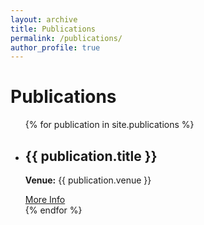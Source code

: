 ```yaml
---
layout: archive
title: Publications
permalink: /publications/
author_profile: true
---
```


# Publications

<ul>
{% for publication in site.publications %}
  <li>
    <h2>{{ publication.title }}</h2>
    <p><strong>Venue:</strong> {{ publication.venue }}</p>
    <a href="{{ publication.url }}">More Info</a>
  </li>
{% endfor %}
</ul>
